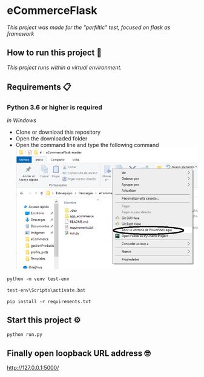 # eCommerceFlask

_This project was made for the "perfiltic" test, focused on flask as framework_

## How to run this project 🚀

_This project runs within a virtual environment._

## Requirements 📋

### Python 3.6 or higher is required
_In Windows_
* Clone or download this repository
* Open the downloaded folder
* Open the command line and type the following command
![Aquí la descripción de la imagen por si no carga](https://github.com/juan1701712251/eCommerceFlask/blob/master/assests1.png)
```
python -m venv test-env
```
```
test-env\Scripts\activate.bat
```
```
pip install -r requirements.txt
```

## Start this project ⚙️

```
python run.py
```

## Finally open loopback URL address  🤓

http://127.0.0.1:5000/
